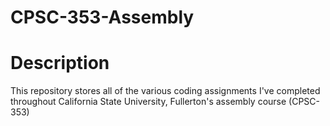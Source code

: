 # CPSC-353-Assembly
# Description
This repository stores all of the various coding assignments I've completed throughout California State University, Fullerton's assembly course (CPSC-353)
